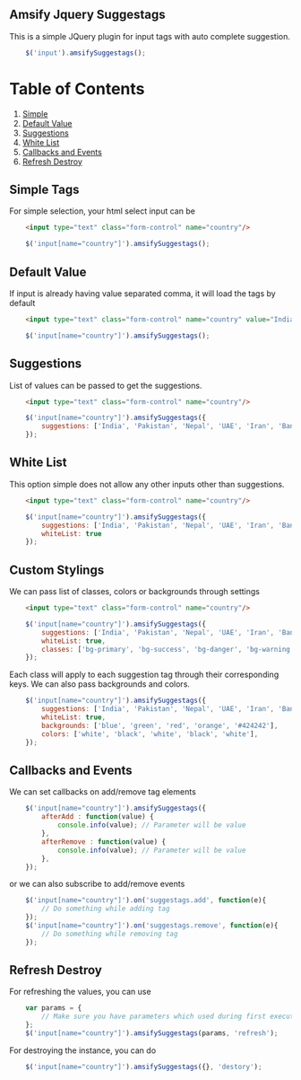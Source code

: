 Amsify Jquery Suggestags
------------------------
This is a simple JQuery plugin for input tags with auto complete suggestion.

```js
	$('input').amsifySuggestags();
```

# Table of Contents
1. [Simple](#simple-tags)
2. [Default Value](#default-value)
3. [Suggestions](#suggestions)
4. [White List](#white-list)
5. [Callbacks and Events](#callbacks-and-events)
6. [Refresh Destroy](#refresh-destroy)

## Simple Tags
For simple selection, your html select input can be
```html
	<input type="text" class="form-control" name="country"/>
```
```js
	$('input[name="country"]').amsifySuggestags();
```
## Default Value
If input is already having value separated comma, it will load the tags by default
```html
	<input type="text" class="form-control" name="country" value="India,UAE,Nepal"/>
```
```js
	$('input[name="country"]').amsifySuggestags();
```

## Suggestions
List of values can be passed to get the suggestions.
```html
	<input type="text" class="form-control" name="country"/>
```
```js
	$('input[name="country"]').amsifySuggestags({
		suggestions: ['India', 'Pakistan', 'Nepal', 'UAE', 'Iran', 'Bangladesh']
	});
```

## White List
This option simple does not allow any other inputs other than suggestions.
```html
	<input type="text" class="form-control" name="country"/>
```
```js
	$('input[name="country"]').amsifySuggestags({
		suggestions: ['India', 'Pakistan', 'Nepal', 'UAE', 'Iran', 'Bangladesh'],
		whiteList: true
	});
```

## Custom Stylings
We can pass list of classes, colors or backgrounds through settings
```html
	<input type="text" class="form-control" name="country"/>
```
```js
	$('input[name="country"]').amsifySuggestags({
		suggestions: ['India', 'Pakistan', 'Nepal', 'UAE', 'Iran', 'Bangladesh'],
		whiteList: true,
		classes: ['bg-primary', 'bg-success', 'bg-danger', 'bg-warning', 'bg-info']
	});
```
Each class will apply to each suggestion tag through their corresponding keys. We can also pass backgrounds and colors.
```js
	$('input[name="country"]').amsifySuggestags({
		suggestions: ['India', 'Pakistan', 'Nepal', 'UAE', 'Iran', 'Bangladesh'],
		whiteList: true,
		backgrounds: ['blue', 'green', 'red', 'orange', '#424242'],
		colors: ['white', 'black', 'white', 'black', 'white'],
	});
```

## Callbacks and Events
We can set callbacks on add/remove tag elements
```js
	$('input[name="country"]').amsifySuggestags({
		afterAdd : function(value) {
			console.info(value); // Parameter will be value
		},
		afterRemove : function(value) {
			console.info(value); // Parameter will be value
		},
	});
```

or we can also subscribe to add/remove events
```js
	$('input[name="country"]').on('suggestags.add', function(e){
		// Do something while adding tag
	});
	$('input[name="country"]').on('suggestags.remove', function(e){
		// Do something while removing tag
	});
```

## Refresh Destroy
For refreshing the values, you can use
```js
	var params = {
		// Make sure you have parameters which used during first execution
	};
	$('input[name="country"]').amsifySuggestags(params, 'refresh');
```
For destroying the instance, you can do
```js
	$('input[name="country"]').amsifySuggestags({}, 'destory');
```
